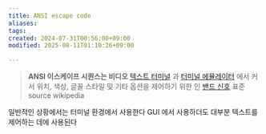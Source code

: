 ```yaml
---
title: ANSI escape code
aliases: 
tags: 
created: 2024-07-31T00:56:00+09:00
modified: 2025-08-11T01:10:26+09:00

---
```


> **ANSI 이스케이프 시퀀스는 비디오** [텍스트 터미널](https://en.wikipedia.org/wiki/Text_terminal "텍스트 터미널") 과 [터미널 에뮬레이터](https://en.wikipedia.org/wiki/Terminal_emulator "터미널 에뮬레이터") 에서 커서 위치, 색상, 글꼴 스타일 및 기타 옵션을 제어하기 위한 인 [밴드 신호](https://en.wikipedia.org/wiki/In-band_signaling "대역 내 신호 전송") 표준
> source wikipedia

일반적인 상황에서는 터미널 환경에서 사용한다 GUI 에서 사용하더도 대부분 텍스트를 제어하는 데에 사용된다